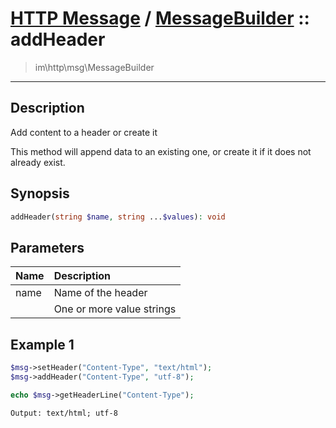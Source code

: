 # [HTTP Message](http.md) / [MessageBuilder](http-MessageBuilder.md) :: addHeader
 > im\http\msg\MessageBuilder
____

## Description
Add content to a header or create it

This method will append data to an existing one, or
create it if it does not already exist.

## Synopsis
```php
addHeader(string $name, string ...$values): void
```

## Parameters
| Name | Description |
| :--- | :---------- |
| name | Name of the header |
|  | One or more value strings |

## Example 1
```php
$msg->setHeader("Content-Type", "text/html");
$msg->addHeader("Content-Type", "utf-8");

echo $msg->getHeaderLine("Content-Type");
```

```
Output: text/html; utf-8
```
